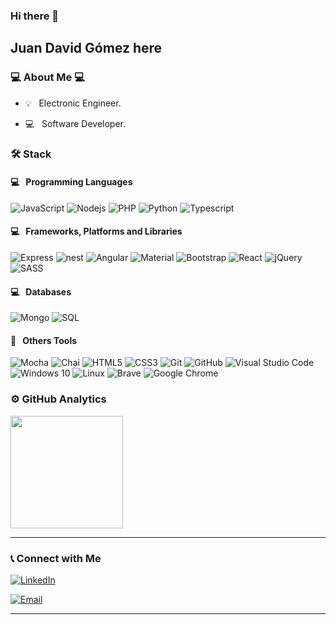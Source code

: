 ### Hi there 👋<h2> Juan David Gómez here</h2>

<h3>💻 About Me 💻</h3>


- 💡  &nbsp; Electronic Engineer.

- 💻 &nbsp; Software Developer.


<h3>🛠 Stack</h3>
<h4>💻 &nbsp; Programming Languages</h4>

 ![JavaScript](https://img.shields.io/badge/javascript-%23323330.svg?style=for-the-badge&logo=javascript&logoColor=%23F7DF1E)
 ![Nodejs](https://img.shields.io/badge/Node.js-43853D?style=for-the-badge&logo=node.js&logoColor=white)
 ![PHP](https://img.shields.io/badge/PHP-777BB4?style=for-the-badge&logo=php&logoColor=white)
 ![Python](https://img.shields.io/badge/Python-3776AB?style=for-the-badge&logo=python&logoColor=white)
 ![Typescript](https://img.shields.io/badge/TypeScript-007ACC?style=for-the-badge&logo=typescript&logoColor=white)
 

 <h4>💻 &nbsp; Frameworks, Platforms and Libraries</h4> 
 
  ![Express](https://img.shields.io/badge/Express.js-404D59?style=for-the-badge)
  ![nest](https://img.shields.io/badge/Nest.js-CC2927?style=for-the-badge&logo=nestjs&logoColor=white)
  ![Angular](https://img.shields.io/badge/Angular-DD0031?style=for-the-badge&logo=angular&logoColor=white)
  ![Material](https://img.shields.io/badge/Material--UI-0081CB?style=for-the-badge&logo=material-ui&logoColor=white)
  ![Bootstrap](https://img.shields.io/badge/bootstrap-%23563D7C.svg?style=for-the-badge&logo=bootstrap&logoColor=white)
  ![React](https://img.shields.io/badge/react-%2320232a.svg?style=for-the-badge&logo=react&logoColor=%2361DAFB)
  ![jQuery](https://img.shields.io/badge/jquery-%230769AD.svg?style=for-the-badge&logo=jquery&logoColor=white)
  ![SASS](https://img.shields.io/badge/SASS-hotpink.svg?style=for-the-badge&logo=SASS&logoColor=white)

<h4>💻 &nbsp; Databases</h4> 

![Mongo](https://img.shields.io/badge/MongoDB-4EA94B?style=for-the-badge&logo=mongodb&logoColor=white)
![SQL](https://img.shields.io/badge/MYSQL-00000F?style=for-the-badge&logo=mysql&logoColor=white) 

<h4>🔧 &nbsp; Others Tools</h4> 

![Mocha](https://img.shields.io/badge/mocha.js-323330?style=for-the-badge&logo=mocha&logoColor=Brown)
![Chai](https://img.shields.io/badge/chai.js-323330?style=for-the-badge&logo=chai&logoColor=red)
![HTML5](https://img.shields.io/badge/html5-%23E34F26.svg?style=for-the-badge&logo=html5&logoColor=white)
![CSS3](https://img.shields.io/badge/css3-%231572B6.svg?style=for-the-badge&logo=css3&logoColor=white)
![Git](https://img.shields.io/badge/git-%23F05033.svg?style=for-the-badge&logo=git&logoColor=white)
![GitHub](https://img.shields.io/badge/github-%23121011.svg?style=for-the-badge&logo=github&logoColor=white)
![Visual Studio Code](https://img.shields.io/badge/VisualStudioCode-0078d7.svg?style=for-the-badge&logo=visual-studio-code&logoColor=white)
![Windows 10](https://img.shields.io/badge/Windows-0078D6?style=for-the-badge&logo=windows&logoColor=white)
![Linux](https://img.shields.io/badge/Linux-FCC624?style=for-the-badge&logo=linux&logoColor=black)
![Brave](https://img.shields.io/badge/Brave-FB542B?style=for-the-badge&logo=Brave&logoColor=white)
![Google Chrome](https://img.shields.io/badge/Google%20Chrome-4285F4?style=for-the-badge&logo=GoogleChrome&logoColor=white)



<h3> ⚙️  GitHub Analytics </h3>


<a href="https://github.com/JuandGomezS">
  <img height="180em" src="https://github-readme-stats.vercel.app/api?username=JuandGomezS&theme=buefy&show_icons=true" />
</a>

<hr>

<h3> 📞  Connect with Me </h3>

<p align="center">



<a href="https://www.linkedin.com/in/juandgomezs/"><img alt="LinkedIn" src="https://img.shields.io/badge/LinkedIn-Juan%20Gomez-blue?style=flat-square&logo=linkedin"></a>

<a href="mailto:juandgomez13@gmail.com"><img alt="Email" src="https://img.shields.io/badge/Email-juandgomez13@gmail.com-blue?style=flat-square&logo=gmail"></a>

</p>





<hr>
